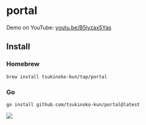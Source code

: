 # portal

Demo on YouTube: [youtu.be/B5lyzax5Yas](https://youtu.be/B5lyzax5Yas)

## Install

### Homebrew

```shell
brew install tsukinoko-kun/tap/portal
```

### Go

```shell
go install github.com/tsukinoko-kun/portal@latest
```

![](https://github.com/user-attachments/assets/4a76032d-b030-4a37-86a3-8d476a740755)

